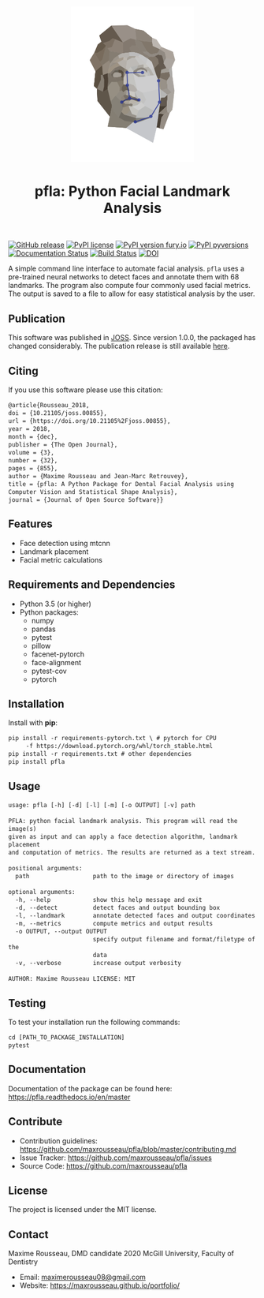 <p align="center"><a>
<img title="Virtual Scanner Logo" src="./media/logo-pfla.png" width="250">
</a></p>
<h1 align="center"> pfla: Python Facial Landmark Analysis </h1>
<br>

[![GitHub release](https://img.shields.io/github/release/maxrousseau/pfla.svg)](https://github.com/maxrousseau/pfla/releases)
[![PyPI license](https://img.shields.io/pypi/l/pfla.svg)](https://pypi.org/project/pfla/)
[![PyPI version fury.io](https://badge.fury.io/py/pfla.svg)](https://pypi.org/project/pfla/)
[![PyPI pyversions](https://img.shields.io/pypi/pyversions/pfla.svg)](https://pypi.org/project/pfla/)
[![Documentation
Status](https://readthedocs.org/projects/pfla/badge/?version=master)](https://pfla.readthedocs.io/en/master/?badge=master)
[![Build Status](https://travis-ci.org/maxrousseau/pfla.svg?branch=master)](https://travis-ci.org/maxrousseau/pfla)
[![DOI](http://joss.theoj.org/papers/10.21105/joss.00855/status.svg)](https://doi.org/10.21105/joss.00855)

A simple command line interface to automate facial analysis. ```pfla``` uses a
pre-trained neural networks to detect faces and annotate them with 68
landmarks. The program also compute four commonly used facial metrics. The
output is saved to a file to allow for easy statistical analysis by the user.

Publication
-----------

This software was published in
[JOSS](https://joss.theoj.org/papers/10.21105/joss.00855). Since version 1.0.0,
the packaged has changed considerably. The publication release is still
available [here](https://github.com/maxrousseau/pfla/releases/tag/v0.1.1).


Citing
------

If you use this software please use this citation:

```
@article{Rousseau_2018,
doi = {10.21105/joss.00855},
url = {https://doi.org/10.21105%2Fjoss.00855},
year = 2018,
month = {dec},
publisher = {The Open Journal},
volume = {3},
number = {32},
pages = {855},
author = {Maxime Rousseau and Jean-Marc Retrouvey},
title = {pfla: A Python Package for Dental Facial Analysis using Computer Vision and Statistical Shape Analysis},
journal = {Journal of Open Source Software}}
```

Features
--------

- Face detection using mtcnn
- Landmark placement
- Facial metric calculations

Requirements and Dependencies
-----------------------------

-   Python 3.5 (or higher)
-   Python packages:
	* numpy
	* pandas
	* pytest
	* pillow
	* facenet-pytorch
	* face-alignment
	* pytest-cov
	* pytorch

Installation
------------

Install with **pip**:

```shell
pip install -r requirements-pytorch.txt \ # pytorch for CPU
	 -f https://download.pytorch.org/whl/torch_stable.html
pip install -r requirements.txt # other dependencies
pip install pfla
```

Usage
-----


```shell
usage: pfla [-h] [-d] [-l] [-m] [-o OUTPUT] [-v] path

PFLA: python facial landmark analysis. This program will read the image(s)
given as input and can apply a face detection algorithm, landmark placement
and computation of metrics. The results are returned as a text stream.

positional arguments:
  path                  path to the image or directory of images

optional arguments:
  -h, --help            show this help message and exit
  -d, --detect          detect faces and output bounding box
  -l, --landmark        annotate detected faces and output coordinates
  -m, --metrics         compute metrics and output results
  -o OUTPUT, --output OUTPUT
                        specify output filename and format/filetype of the
                        data
  -v, --verbose         increase output verbosity

AUTHOR: Maxime Rousseau LICENSE: MIT
```

Testing
-------

To test your installation run the following commands:

```shell
cd [PATH_TO_PACKAGE_INSTALLATION]
pytest
```
Documentation
-------------

Documentation of the package can be found here:
<https://pfla.readthedocs.io/en/master>

Contribute
----------

-   Contribution guidelines: <https://github.com/maxrousseau/pfla/blob/master/contributing.md>
-   Issue Tracker: <https://github.com/maxrousseau/pfla/issues>
-   Source Code: <https://github.com/maxrousseau/pfla>

License
-------

The project is licensed under the MIT license.

Contact
-------

Maxime Rousseau, DMD candidate 2020 McGill University, Faculty of Dentistry
- Email: <maximerousseau08@gmail.com>
- Website: <https://maxrousseau.github.io/portfolio/>


